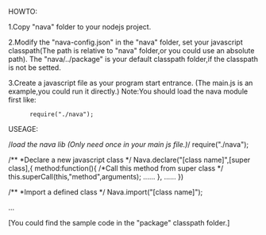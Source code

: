 HOWTO:

1.Copy "nava" folder to your nodejs project.

2.Modify the "nava-config.json" in the "nava" folder,
  set your javascript classpath(The path is relative to "nava" folder,or you could use an absolute path).
  The "nava/../package" is your default classpath folder,if the classpath is not be setted.
  
3.Create a javascript file as your program start entrance.
  (The main.js is an example,you could run it directly.)
  Note:You should load the nava module first like:
  
          require("./nava");


USEAGE:

/*load the nava lib (Only need once in your main js file.)*/
require("./nava");

/**
 *Declare a new javascript class
 */
Nava.declare("[class name]",[super class],{
            method:function(){
                /*Call this method from super class */
                this.superCall(this,"method",arguments);
                ......
            },
            ......
         })

/**
 *Import a defined class
 */
Nava.import("[class name]");

...

[You could find the sample code in the "package" classpath folder.]

  